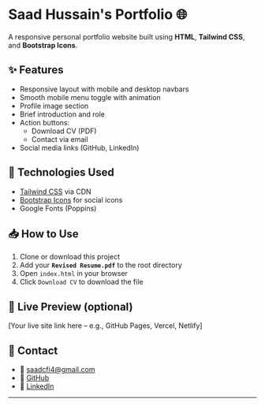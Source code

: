 # Saad Hussain's Portfolio 🌐

A responsive personal portfolio website built using **HTML**, **Tailwind CSS**, and **Bootstrap Icons**.

## ✨ Features

- Responsive layout with mobile and desktop navbars
- Smooth mobile menu toggle with animation
- Profile image section
- Brief introduction and role
- Action buttons:
  - Download CV (PDF)
  - Contact via email
- Social media links (GitHub, LinkedIn)

## 📌 Technologies Used

- [Tailwind CSS](https://tailwindcss.com/) via CDN
- [Bootstrap Icons](https://icons.getbootstrap.com/) for social icons
- Google Fonts (Poppins)

## 📥 How to Use

1. Clone or download this project
2. Add your **`Revised Resume.pdf`** to the root directory
3. Open `index.html` in your browser
4. Click `Download CV` to download the file

## 🚀 Live Preview (optional)

[Your live site link here – e.g., GitHub Pages, Vercel, Netlify]

## 🔗 Contact

- 📧 [saadcfi4@gmail.com](mailto:saadcfi4@gmail.com)
- 🐙 [GitHub](https://github.com/saadhn4)
- 💼 [LinkedIn](https://www.linkedin.com/in/saadhussain04/)

---